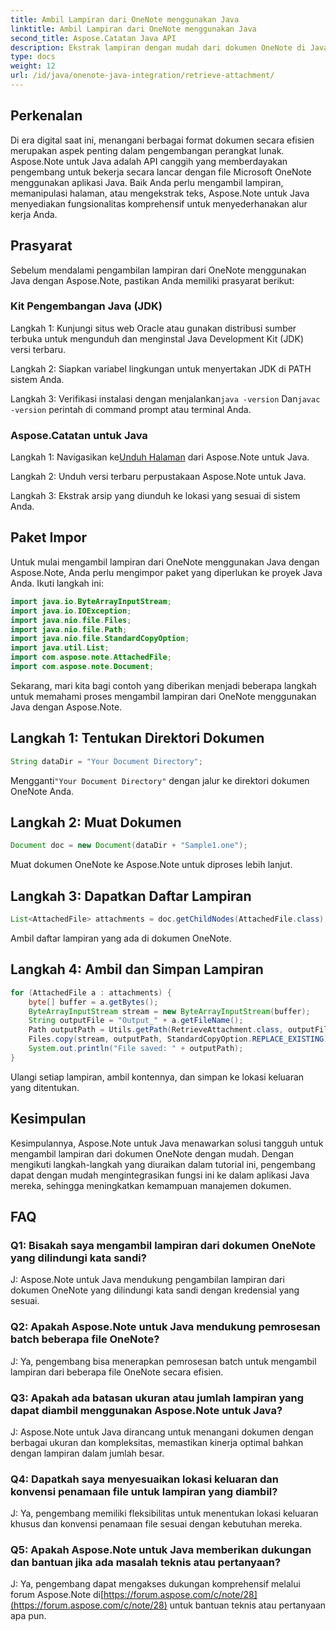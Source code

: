 ```yaml
---
title: Ambil Lampiran dari OneNote menggunakan Java
linktitle: Ambil Lampiran dari OneNote menggunakan Java
second_title: Aspose.Catatan Java API
description: Ekstrak lampiran dengan mudah dari dokumen OneNote di Java! Aspose.Note menangani semua format & pemrosesan batch. Langkah & kode mudah disertakan! #OneNote #Java #Aspose
type: docs
weight: 12
url: /id/java/onenote-java-integration/retrieve-attachment/
---
```

## Perkenalan

Di era digital saat ini, menangani berbagai format dokumen secara efisien merupakan aspek penting dalam pengembangan perangkat lunak. Aspose.Note untuk Java adalah API canggih yang memberdayakan pengembang untuk bekerja secara lancar dengan file Microsoft OneNote menggunakan aplikasi Java. Baik Anda perlu mengambil lampiran, memanipulasi halaman, atau mengekstrak teks, Aspose.Note untuk Java menyediakan fungsionalitas komprehensif untuk menyederhanakan alur kerja Anda.

## Prasyarat

Sebelum mendalami pengambilan lampiran dari OneNote menggunakan Java dengan Aspose.Note, pastikan Anda memiliki prasyarat berikut:

### Kit Pengembangan Java (JDK)

Langkah 1: Kunjungi situs web Oracle atau gunakan distribusi sumber terbuka untuk mengunduh dan menginstal Java Development Kit (JDK) versi terbaru.

Langkah 2: Siapkan variabel lingkungan untuk menyertakan JDK di PATH sistem Anda.

 Langkah 3: Verifikasi instalasi dengan menjalankan`java -version` Dan`javac -version` perintah di command prompt atau terminal Anda.

### Aspose.Catatan untuk Java

 Langkah 1: Navigasikan ke[Unduh Halaman](https://releases.aspose.com/note/java/) dari Aspose.Note untuk Java.

Langkah 2: Unduh versi terbaru perpustakaan Aspose.Note untuk Java.

Langkah 3: Ekstrak arsip yang diunduh ke lokasi yang sesuai di sistem Anda.

## Paket Impor

Untuk mulai mengambil lampiran dari OneNote menggunakan Java dengan Aspose.Note, Anda perlu mengimpor paket yang diperlukan ke proyek Java Anda. Ikuti langkah ini:

```java
import java.io.ByteArrayInputStream;
import java.io.IOException;
import java.nio.file.Files;
import java.nio.file.Path;
import java.nio.file.StandardCopyOption;
import java.util.List;
import com.aspose.note.AttachedFile;
import com.aspose.note.Document;
```

Sekarang, mari kita bagi contoh yang diberikan menjadi beberapa langkah untuk memahami proses mengambil lampiran dari OneNote menggunakan Java dengan Aspose.Note.

## Langkah 1: Tentukan Direktori Dokumen

```java
String dataDir = "Your Document Directory";
```

 Mengganti`"Your Document Directory"` dengan jalur ke direktori dokumen OneNote Anda.

## Langkah 2: Muat Dokumen

```java
Document doc = new Document(dataDir + "Sample1.one");
```

Muat dokumen OneNote ke Aspose.Note untuk diproses lebih lanjut.

## Langkah 3: Dapatkan Daftar Lampiran

```java
List<AttachedFile> attachments = doc.getChildNodes(AttachedFile.class);
```

Ambil daftar lampiran yang ada di dokumen OneNote.

## Langkah 4: Ambil dan Simpan Lampiran

```java
for (AttachedFile a : attachments) {
    byte[] buffer = a.getBytes();
    ByteArrayInputStream stream = new ByteArrayInputStream(buffer);
    String outputFile = "Output_" + a.getFileName();
    Path outputPath = Utils.getPath(RetrieveAttachment.class, outputFile);
    Files.copy(stream, outputPath, StandardCopyOption.REPLACE_EXISTING);
    System.out.println("File saved: " + outputPath);
}
```

Ulangi setiap lampiran, ambil kontennya, dan simpan ke lokasi keluaran yang ditentukan.

## Kesimpulan

Kesimpulannya, Aspose.Note untuk Java menawarkan solusi tangguh untuk mengambil lampiran dari dokumen OneNote dengan mudah. Dengan mengikuti langkah-langkah yang diuraikan dalam tutorial ini, pengembang dapat dengan mudah mengintegrasikan fungsi ini ke dalam aplikasi Java mereka, sehingga meningkatkan kemampuan manajemen dokumen.

## FAQ

### Q1: Bisakah saya mengambil lampiran dari dokumen OneNote yang dilindungi kata sandi?

J: Aspose.Note untuk Java mendukung pengambilan lampiran dari dokumen OneNote yang dilindungi kata sandi dengan kredensial yang sesuai.

### Q2: Apakah Aspose.Note untuk Java mendukung pemrosesan batch beberapa file OneNote?

J: Ya, pengembang bisa menerapkan pemrosesan batch untuk mengambil lampiran dari beberapa file OneNote secara efisien.

### Q3: Apakah ada batasan ukuran atau jumlah lampiran yang dapat diambil menggunakan Aspose.Note untuk Java?

J: Aspose.Note untuk Java dirancang untuk menangani dokumen dengan berbagai ukuran dan kompleksitas, memastikan kinerja optimal bahkan dengan lampiran dalam jumlah besar.

### Q4: Dapatkah saya menyesuaikan lokasi keluaran dan konvensi penamaan file untuk lampiran yang diambil?

J: Ya, pengembang memiliki fleksibilitas untuk menentukan lokasi keluaran khusus dan konvensi penamaan file sesuai dengan kebutuhan mereka.

### Q5: Apakah Aspose.Note untuk Java memberikan dukungan dan bantuan jika ada masalah teknis atau pertanyaan?

J: Ya, pengembang dapat mengakses dukungan komprehensif melalui forum Aspose.Note di[https://forum.aspose.com/c/note/28](https://forum.aspose.com/c/note/28) untuk bantuan teknis atau pertanyaan apa pun.